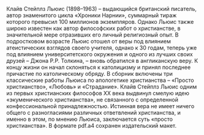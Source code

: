 <!--2024-01-21 22:32:18-->
Клайв Стейплз Льюис (1898–1963) – выдающийся британский писатель, автор знаменитого цикла «Хроники Нарнии», суммарный тираж которого превысил 100 миллионов экземпляров. Однако Льюис также широко известен как автор философских работ о христианстве, в значительной мере отразивших его личный религиозный опыт. В подростковом возрасте Льюис отошел от веры под влиянием атеистических взглядов своего учителя, однако к 30 годам, теперь уже под влиянием университетского окружения и одного из лучших своих друзей – Джона Р.Р. Толкина, – вновь обратился в англиканскую веру. К концу жизни он начал склоняться к католицизму и принял последнее причастие по католическому обряду.
В сборник включены три классические работы Льюиса по апологетике христианства – «Просто христианство», «Любовь» и «Страдание». Клайв Стейплз Льюис одним из первых христианских философов ХХ века выдвинул смелую идею «экуменического христианства», не связанного с определенной конфессиональной принадлежностью. Истинная вера не имеет ничего общего с разногласиями различных ответвлений христианства, и именно в этом, по мнению Льюиса, заключается суть «просто христианства».
В формате pdf.a4 сохранен издательский макет.
